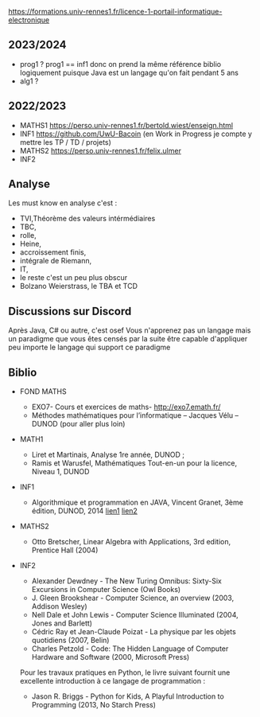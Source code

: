 https://formations.univ-rennes1.fr/licence-1-portail-informatique-electronique

## 2023/2024

* prog1 ? prog1 == inf1 donc on prend la même référence biblio logiquement puisque Java est un langage qu'on fait pendant 5 ans
* alg1 ?

## 2022/2023

- MATHS1 https://perso.univ-rennes1.fr/bertold.wiest/enseign.html
- INF1 https://github.com/UwU-Bacoin (en Work in Progress je compte y mettre les TP / TD / projets)
- MATHS2 https://perso.univ-rennes1.fr/felix.ulmer
- INF2

## Analyse

Les must know en analyse c'est :

- TVI,Théorème des valeurs intérmédiaires
- TBC, 
- rolle, 
- Heine, 
- accroissement finis, 
- intégrale de Riemann, 
- IT, 
- le reste c'est un peu plus obscur
- Bolzano Weierstrass, le TBA et TCD

## Discussions sur Discord

Après Java, C# ou autre, c'est osef
Vous n'apprenez pas un langage mais un paradigme que vous êtes censés par la suite être capable d'appliquer peu importe le langage qui support ce paradigme

## Biblio

- FOND MATHS
  - EXO7- Cours et exercices de maths- http://exo7.emath.fr/
  - Méthodes mathématiques pour l’informatique – Jacques Vélu – DUNOD (pour aller plus loin)

- MATH1
  - Liret et Martinais, Analyse 1re année, DUNOD ;
  - Ramis et Warusfel, Mathématiques Tout-en-un pour la licence, Niveau 1, DUNOD

- INF1
  - Algorithmique et programmation en JAVA, Vincent Granet, 3ème édition, DUNOD, 2014 [lien1](http://users.polytech.unice.fr/~vg/) [lien2](https://docplayer.fr/13058197-Algorithmique-et-programmation-en-java.html)

- MATHS2
  - Otto Bretscher, Linear Algebra with Applications, 3rd edition, Prentice Hall (2004)

- INF2

  - Alexander Dewdney - The New Turing Omnibus: Sixty-Six Excursions in Computer Science (Owl Books)
  - J. Gleen Brookshear - Computer Science, an overview (2003, Addison Wesley)
  - Nell Dale et John Lewis - Computer Science Illuminated (2004, Jones and Barlett)
  - Cédric Ray et Jean-Claude Poizat - La physique par les objets quotidiens (2007, Belin)
  - Charles Petzold - Code: The Hidden Language of Computer Hardware and Software (2000, Microsoft Press)

  Pour les travaux pratiques en Python, le livre suivant fournit une excellente introduction à ce langage de programmation :

  - Jason R. Briggs - Python for Kids, A Playful Introduction to Programming (2013, No Starch Press)
